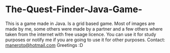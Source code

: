 # The-Quest-Finder-Java-Game-
This is a game made in Java. Is a grid based game. 
Most of images are made by me, some others were made by a partner and a few others where taken from the internet with free usage licence. 
You can use it for study purposes or notify me if you are going to use it for other purposes.
Contact: maneroto@hotmail.com
Greetings :D
